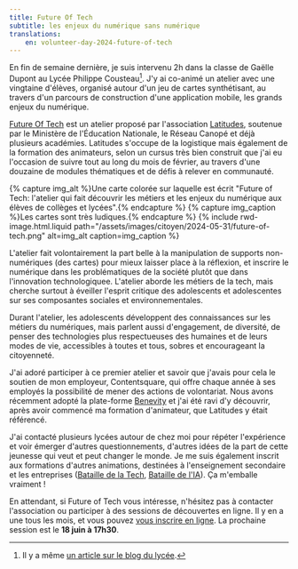 ```yaml
---
title: Future Of Tech
subtitle: les enjeux du numérique sans numérique
translations:
    en: volunteer-day-2024-future-of-tech
---
```


En fin de semaine dernière, je suis intervenu 2h dans la classe de Gaëlle Dupont au Lycée Philippe Cousteau[^blog]. J'y ai co-animé un atelier avec une vingtaine d'élèves, organisé autour d'un jeu de cartes synthétisant, au travers d'un parcours de construction d'une application mobile, les grands enjeux du numérique.

[^blog]: Il y a même [un article sur le blog du lycée](https://blogpeda.ac-bordeaux.fr/lyceesphilippecousteau/2024/05/24/atelier-future-of-tech/).

[Future Of Tech](https://www.futureoftech.fr/) est un atelier proposé par l'association [Latitudes](https://www.latitudes.cc/), soutenue par le Ministère de l'Éducation Nationale, le Réseau Canopé et déjà plusieurs académies. Latitudes s'occupe de la logistique mais également de la formation des animateurs, selon un cursus très bien construit que j'ai eu l'occasion de suivre tout au long du mois de février, au travers d'une douzaine de modules thématiques et de défis à relever en communauté.

{% capture img_alt %}Une carte colorée sur laquelle est écrit "Future of Tech: l'atelier qui fait découvrir les métiers et les enjeux du numérique aux élèves de collèges et lycées".{% endcapture %} {% capture img_caption %}Les cartes sont très ludiques.{% endcapture %} {% include rwd-image.html.liquid
path="/assets/images/citoyen/2024-05-31/future-of-tech.png"
alt=img_alt
caption=img_caption
%}

L'atelier fait volontairement la part belle à la manipulation de supports non-numériques (des cartes) pour mieux laisser place à la réflexion, et inscrire le numérique dans les problématiques de la société plutôt que dans l'innovation technologiquee. L'atelier aborde les métiers de la tech, mais cherche surtout à éveiller l'esprit critique des adolescents et adolescentes sur ses composantes sociales et environnementales.

Durant l'atelier, les adolescents développent des connaissances sur les métiers du numériques, mais parlent aussi d'engagement, de diversité, de penser des technologies plus respectueuses des humaines et de leurs modes de vie, accessibles à toutes et tous, sobres et encourageant la citoyenneté.

J'ai adoré participer à ce premier atelier et savoir que j'avais pour cela le soutien de mon employeur, Contentsquare, qui offre chaque année à ses employés la possibilité de mener des actions de volontariat. Nous avons récemment adopté la plate-forme [Benevity](https://benevity.com/) et j'ai été ravi d'y découvrir, après avoir commencé ma formation d'animateur, que Latitudes y était référencé.

J'ai contacté plusieurs lycées autour de chez moi pour répéter l'expérience et voir émerger d'autres questionnements, d'autres idées de la part de cette jeunesse qui veut et peut changer le monde. Je me suis également inscrit aux formations d'autres animations, destinées à l'enseignement secondaire et les entreprises ([Bataille de la Tech](https://www.batailledelatech.org/), [Bataille de l'IA](https://www.batailledelia.org/)). Ça m'emballe vraiment !

En attendant, si Future of Tech vous intéresse, n'hésitez pas à contacter l'association ou participer à des sessions de découvertes en ligne. Il y en a une tous les mois, et vous pouvez [vous inscrire en ligne](https://airtable.com/app8JQDMcKiz2uCUu/shrfPxdNNQVsDJV15 "S'inscrire en ligne pour une session de découverte Future of Tech"). La prochaine session est le **18 juin à 17h30**.
